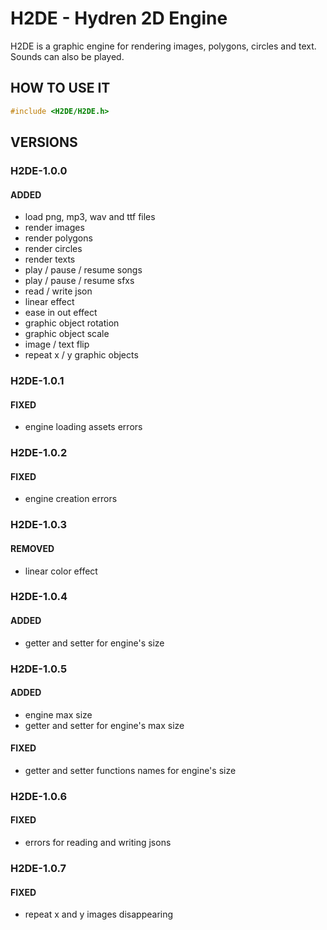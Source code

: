 # H2DE - Hydren 2D Engine
H2DE is a graphic engine for rendering images, polygons, circles and text. Sounds can also be played.

## HOW TO USE IT
```cpp
#include <H2DE/H2DE.h>
```

## VERSIONS
### H2DE-1.0.0
#### ADDED
- load png, mp3, wav and ttf files
- render images
- render polygons
- render circles
- render texts
- play / pause / resume songs
- play / pause / resume sfxs
- read / write json 
- linear effect
- ease in out effect
- graphic object rotation
- graphic object scale
- image / text flip
- repeat x / y graphic objects
### H2DE-1.0.1
#### FIXED
- engine loading assets errors
### H2DE-1.0.2
#### FIXED
- engine creation errors
### H2DE-1.0.3
#### REMOVED
- linear color effect
### H2DE-1.0.4
#### ADDED
- getter and setter for engine's size
### H2DE-1.0.5
#### ADDED
- engine max size
- getter and setter for engine's max size
#### FIXED
- getter and setter functions names for engine's size
### H2DE-1.0.6
#### FIXED
- errors for reading and writing jsons
### H2DE-1.0.7
#### FIXED
- repeat x and y images disappearing
